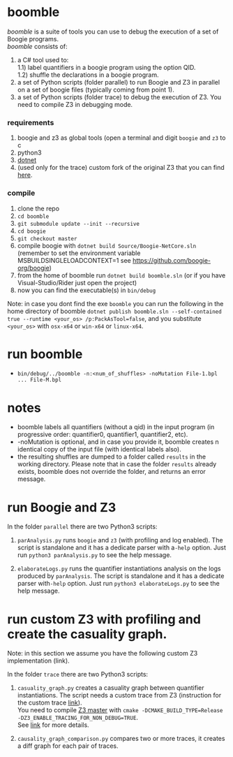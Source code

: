 # boomble
*boomble* is a suite of tools you can use to debug the execution of a set of Boogie programs.  
*boomble* consists of:  

1) a C# tool used to:  
  1.1) label quantifiers in a boogie program using the option QID.  
  1.2) shuffle the declarations in a boogie program.  
2) a set of Python scripts (folder parallel) to run Boogie and Z3 in parallel on a set of boogie files (typically coming from point 1).  
3) a set of Python scripts (folder trace) to debug the execution of Z3. You need to compile Z3 in debugging mode.  

### requirements
1) boogie and z3 as global tools (open a terminal and digit `boogie` and `z3` to c
2) python3
3) [dotnet](https://docs.microsoft.com/en-us/dotnet/core/install/)
4) (used only for the trace) custom fork of the original Z3 that you can find [here](https://github.com/rospoly/z3).  

### compile
1) clone the repo
2) `cd boomble`
3) `git submodule update --init --recursive`
4) `cd boogie`
5) `git checkout master`
6) compile boogie with `dotnet build Source/Boogie-NetCore.sln` 
(remember to set the environment variable MSBUILDSINGLELOADCONTEXT=1 see https://github.com/boogie-org/boogie)
7) from the home of boomble run `dotnet build boomble.sln` (or if you have Visual-Studio/Rider just open the project)
8) now you can find the executable(s) in `bin/debug`

Note: in case you dont find the exe `boomble` you can run the following in the home directory of boomble `dotnet publish boomble.sln --self-contained true --runtime <your_os> /p:PackAsTool=false`, and you substitute `<your_os>` with `osx-x64` or `win-x64` or `linux-x64`.

# run boomble
* `bin/debug/../boomble -n:<num_of_shuffles> -noMutation File-1.bpl ... File-M.bpl`

# notes
* boomble labels all quantifiers (without a qid) in the input program (in progressive order: quantifier0, quantifier1, quantifier2, etc).
* -noMutation is optional, and in case you provide it, boomble creates n identical copy of the input file (with identical labels also).
* the resulting shuffles are dumped to a folder called `results` in the working directory. 
Please note that in case the folder `results` already exists, boomble does not override the folder, and returns an error message. 

# run Boogie and Z3

In the folder `parallel` there are two Python3 scripts:

1) `parAnalysis.py` runs `boogie` and `z3` (with profiling and log enabled). The script is standalone and it has a dedicate parser with a`-help` option. Just run `python3 parAnalysis.py` to see the help message.

2) `elaborateLogs.py` runs the quantifier instantiations analysis on the logs produced by `parAnalysis`. The script is standalone and it has a dedicate parser with`-help` option. Just run `python3 elaborateLogs.py` to see the help message.

# run custom Z3 with profiling and create the casuality graph.

Note: in this section we assume you have the following custom Z3 implementation (link).

In the folder `trace` there are two Python3 scripts:

1) `casuality_graph.py` creates a casuality graph between quantifier instantiations. The script needs
a custom trace from Z3 (instruction for the custom trace [link](https://github.com/rospoly/z3/blob/prototype/README.md)).  
You need to compile [Z3 master](https://github.com/Z3Prover/z3) with `cmake -DCMAKE_BUILD_TYPE=Release -DZ3_ENABLE_TRACING_FOR_NON_DEBUG=TRUE`.  
See [link](https://github.com/Z3Prover/z3/blob/master/README-CMake.md) for more details.

2) `causality_graph_comparison.py` compares two or more traces, it creates a diff graph for each pair of traces.
